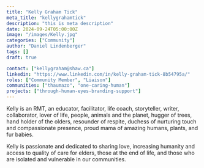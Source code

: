 ```yaml
---
title: "Kelly Graham Tick"
meta_title: "kellygrahamtick"
description: "this is meta description"
date: 2024-09-24T05:00:00Z
image: "/images/Kelly.jpg"
categories: ["Community"]
author: "Daniel Lindenberger"
tags: []
draft: true

contact: ["kellygraham@shaw.ca"]
linkedin: "https://www.linkedin.com/in/kelly-graham-tick-8b54795a/"
roles: ["Community Member", "Liaison"]
communities: ["thaumazo", "one-caring-human"]
projects: ["through-human-eyes-branding-support"]
---
```


Kelly is an RMT, an educator, facilitator, life coach, storyteller, writer, collaborator, lover of life, people, animals and the planet, hugger of trees, hand holder of the olders, resounder of respite, duchess of nurturing touch and compassionate presence, proud mama of amazing humans, plants, and fur babies.

Kelly is passionate and dedicated to sharing love, increasing humanity and access to quality of care for elders, those at the end of life, and those who are isolated and vulnerable in our communities.
